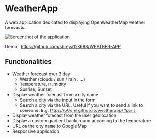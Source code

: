 # WeatherApp

A web application dedicated to displaying OpenWeatherMap weather forecasts.

![Screenshot of the application](https://preview.ibb.co/jzGA5H/Screenshot_from_2018_03_21_20_06_52.png)

Demo : https://github.com/shreya123688/WEATHER-APP

## Functionalities

- Weather forecast over 3 day
    - Weather (clouds / sun / rain / ...)
    - Temperature, Humidity
    - Sunrise, Sunset
- Display weather forecast from a city name
    - Search a city via the input in the form
    - Search a city via the URL. Useful if you want to send a link to someone. E.g. https://b0oml.github.io/weatherapp/#paris
- Display weather forecast from the user geolocation
- Display a custom gradient background according to the temperature
- URL on the city name to Google Map
- Responsive application
